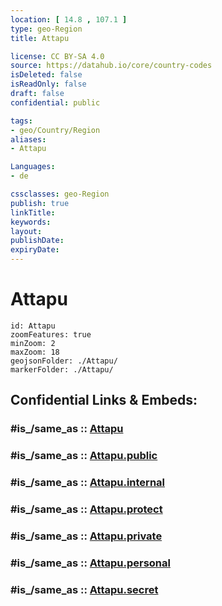 ```yaml
---
location: [ 14.8 , 107.1 ] 
type: geo-Region
title: Attapu

license: CC BY-SA 4.0
source: https://datahub.io/core/country-codes
isDeleted: false
isReadOnly: false
draft: false
confidential: public

tags:
- geo/Country/Region
aliases:
- Attapu

Languages:
- de

cssclasses: geo-Region
publish: true
linkTitle: 
keywords: 
layout: 
publishDate: 
expiryDate: 
---
```


# Attapu

```leaflet
id: Attapu
zoomFeatures: true 
minZoom: 2 
maxZoom: 18
geojsonFolder: ./Attapu/
markerFolder: ./Attapu/
```


## Confidential Links & Embeds: 

### #is_/same_as :: [Attapu](/_Standards/Earth/Continent/Asia/Asia~South~East/Laos/Provinces~Laos/Attapu.md) 

### #is_/same_as :: [Attapu.public](/_public/Earth/Continent/Asia/Asia~South~East/Laos/Provinces~Laos/Attapu.public.md) 

### #is_/same_as :: [Attapu.internal](/_internal/Earth/Continent/Asia/Asia~South~East/Laos/Provinces~Laos/Attapu.internal.md) 

### #is_/same_as :: [Attapu.protect](/_protect/Earth/Continent/Asia/Asia~South~East/Laos/Provinces~Laos/Attapu.protect.md) 

### #is_/same_as :: [Attapu.private](/_private/Earth/Continent/Asia/Asia~South~East/Laos/Provinces~Laos/Attapu.private.md) 

### #is_/same_as :: [Attapu.personal](/_personal/Earth/Continent/Asia/Asia~South~East/Laos/Provinces~Laos/Attapu.personal.md) 

### #is_/same_as :: [Attapu.secret](/_secret/Earth/Continent/Asia/Asia~South~East/Laos/Provinces~Laos/Attapu.secret.md)

